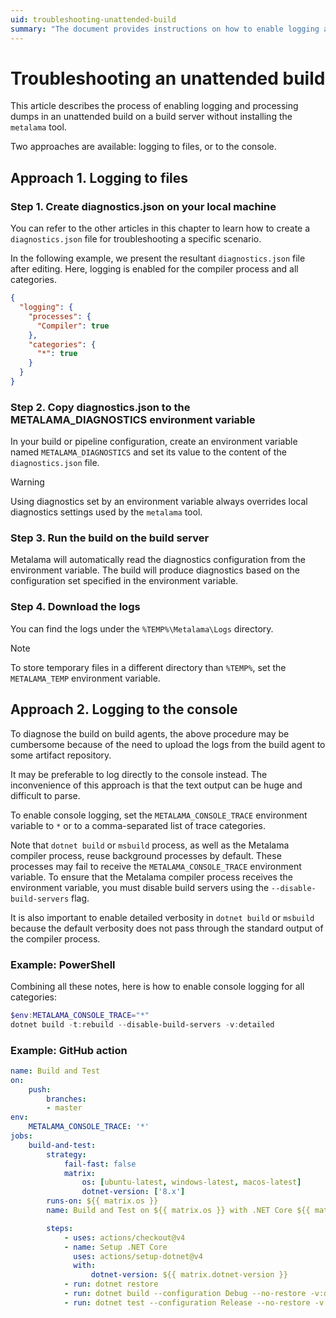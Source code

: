 ```yaml
---
uid: troubleshooting-unattended-build
summary: "The document provides instructions on how to enable logging and process dumps for an unattended build on a build server without installing the 'metalama' tool."
---
```


# Troubleshooting an unattended build

This article describes the process of enabling logging and processing dumps in an unattended build on a build server without installing the `metalama` tool.

Two approaches are available: logging to files, or to the console.

## Approach 1. Logging to files

### Step 1. Create diagnostics.json on your local machine

You can refer to the other articles in this chapter to learn how to create a `diagnostics.json` file for troubleshooting a specific scenario.

In the following example, we present the resultant `diagnostics.json` file after editing. Here, logging is enabled for the compiler process and all categories.

```json
{
  "logging": {
    "processes": {
      "Compiler": true
    },
    "categories": {
      "*": true
    }
  }
}
```

### Step 2. Copy diagnostics.json to the METALAMA_DIAGNOSTICS environment variable

In your build or pipeline configuration, create an environment variable named `METALAMA_DIAGNOSTICS` and set its value to the content of the `diagnostics.json` file.

> [!WARNING]
> Using diagnostics set by an environment variable always overrides local diagnostics settings used by the `metalama` tool.

### Step 3. Run the build on the build server

Metalama will automatically read the diagnostics configuration from the environment variable. The build will produce diagnostics based on the configuration set specified in the environment variable.

### Step 4. Download the logs

You can find the logs under the `%TEMP%\Metalama\Logs` directory.

> [!NOTE]
> To store temporary files in a different directory than `%TEMP%`, set the `METALAMA_TEMP` environment variable.


## Approach 2. Logging to the console 

To diagnose the build on build agents, the above procedure may be cumbersome because of the need to upload the logs from the build agent to some artifact repository.

It may be preferable to log directly to the console instead. The inconvenience of this approach is that the text output can be huge and difficult to parse.

To enable console logging, set the `METALAMA_CONSOLE_TRACE` environment variable to `*` or to a comma-separated list of trace categories.

Note that `dotnet build` or `msbuild` process, as well as the Metalama compiler process, reuse background processes by default. These processes may fail to receive the `METALAMA_CONSOLE_TRACE` environment variable. To ensure that the Metalama compiler process receives the environment variable, you must disable build servers using the `--disable-build-servers` flag.

It is also important to enable detailed verbosity in `dotnet build` or `msbuild` because the default verbosity does not pass through the standard output of the compiler process.

### Example: PowerShell
Combining all these notes, here is how to enable console logging for all categories:

```powershell
$env:METALAMA_CONSOLE_TRACE="*"
dotnet build -t:rebuild --disable-build-servers -v:detailed
```

### Example: GitHub action

```yaml
name: Build and Test
on:
    push:
        branches:
        - master
env:
    METALAMA_CONSOLE_TRACE: '*'
jobs:
    build-and-test:
        strategy:
            fail-fast: false
            matrix:
                os: [ubuntu-latest, windows-latest, macos-latest]
                dotnet-version: ['8.x']
        runs-on: ${{ matrix.os }}
        name: Build and Test on ${{ matrix.os }} with .NET Core ${{ matrix.dotnet-version }}

        steps:
            - uses: actions/checkout@v4
            - name: Setup .NET Core
              uses: actions/setup-dotnet@v4
              with:
                  dotnet-version: ${{ matrix.dotnet-version }}
            - run: dotnet restore
            - run: dotnet build --configuration Debug --no-restore -v:detailed --disable-build-servers
            - run: dotnet test --configuration Release --no-restore -v:detailed --disable-build-servers 
```
